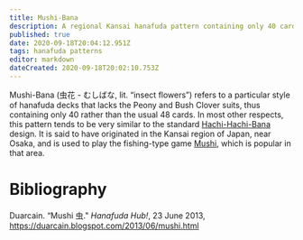 ```yaml
---
title: Mushi-Bana
description: A regional Kansai hanafuda pattern containing only 40 cards
published: true
date: 2020-09-18T20:04:12.951Z
tags: hanafuda patterns
editor: markdown
dateCreated: 2020-09-18T20:02:10.753Z
---
```


Mushi-Bana (虫花 - むしばな, lit. “insect flowers”) refers to a particular style of hanafuda decks that lacks the Peony and Bush Clover suits, thus containing only 40 rather than the usual 48 cards. In most other respects, this pattern tends to be very similar to the standard [Hachi-Hachi-Bana](/en/hanafuda/patterns/hachihachibana) design. It is said to have originated in the Kansai region of Japan, near Osaka, and is used to play the fishing-type game [Mushi](/en/hanafuda/games/mushi), which is popular in that area.
# Bibliography

Duarcain. “Mushi 虫." *Hanafuda Hub!*, 23 June 2013, https://duarcain.blogspot.com/2013/06/mushi.html